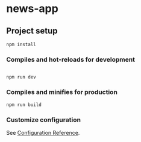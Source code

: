 # news-app

## Project setup

```
npm install
```

### Compiles and hot-reloads for development

```

npm run dev
```

### Compiles and minifies for production

```
npm run build
```

### Customize configuration

See [Configuration Reference](https://cli.vuejs.org/config/).

